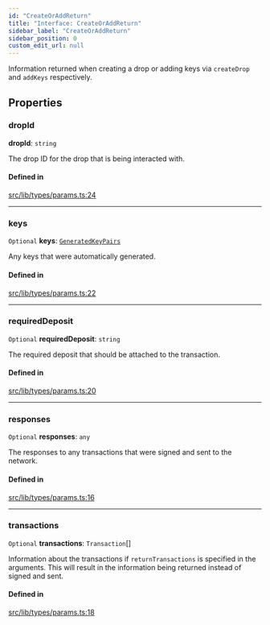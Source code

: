 ```yaml
---
id: "CreateOrAddReturn"
title: "Interface: CreateOrAddReturn"
sidebar_label: "CreateOrAddReturn"
sidebar_position: 0
custom_edit_url: null
---
```


Information returned when creating a drop or adding keys via `createDrop` and `addKeys` respectively.

## Properties

### dropId

 **dropId**: `string`

The drop ID for the drop that is being interacted with.

#### Defined in

[src/lib/types/params.ts:24](https://github.com/keypom/keypom-js/blob/98941bb9/src/lib/types/params.ts#L24)

___

### keys

 `Optional` **keys**: [`GeneratedKeyPairs`](GeneratedKeyPairs.md)

Any keys that were automatically generated.

#### Defined in

[src/lib/types/params.ts:22](https://github.com/keypom/keypom-js/blob/98941bb9/src/lib/types/params.ts#L22)

___

### requiredDeposit

 `Optional` **requiredDeposit**: `string`

The required deposit that should be attached to the transaction.

#### Defined in

[src/lib/types/params.ts:20](https://github.com/keypom/keypom-js/blob/98941bb9/src/lib/types/params.ts#L20)

___

### responses

 `Optional` **responses**: `any`

The responses to any transactions that were signed and sent to the network.

#### Defined in

[src/lib/types/params.ts:16](https://github.com/keypom/keypom-js/blob/98941bb9/src/lib/types/params.ts#L16)

___

### transactions

 `Optional` **transactions**: `Transaction`[]

Information about the transactions if `returnTransactions` is specified in the arguments. This will result in the information being returned instead of signed and sent.

#### Defined in

[src/lib/types/params.ts:18](https://github.com/keypom/keypom-js/blob/98941bb9/src/lib/types/params.ts#L18)
